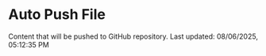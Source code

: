 # Auto Push File

Content that will be pushed to GitHub repository.
Last updated: 08/06/2025, 05:12:35 PM